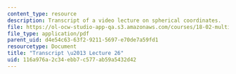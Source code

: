 ```yaml
---
content_type: resource
description: Transcript of a video lecture on spherical coordinates.
file: https://ol-ocw-studio-app-qa.s3.amazonaws.com/courses/18-02-multivariable-calculus-fall-2007/116a976a2c34ebb7c577ab59a5432d42_18_022007L26.pdf
file_type: application/pdf
parent_uid: d4e54c63-63f2-9211-5697-e70de7a59fd1
resourcetype: Document
title: "Transcript \u2013 Lecture 26"
uid: 116a976a-2c34-ebb7-c577-ab59a5432d42
---
```

